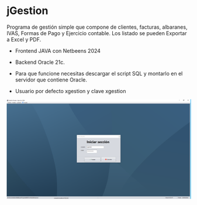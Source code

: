 # jGestion

Programa de gestión simple que compone de clientes, facturas, albaranes, IVAS, Formas de Pago y Ejercicio contable.
Los listado se pueden Exportar a Excel y PDF.

- Frontend JAVA con Netbeens 2024
- Backend Oracle 21c.
  

- Para que funcione necesitas descargar el script SQL y montarlo en el servidor que contiene Oracle.
- Usuario por defecto xgestion y clave xgestion
  
  
![screen short](src/mdiform/img/screenshort1.png)
